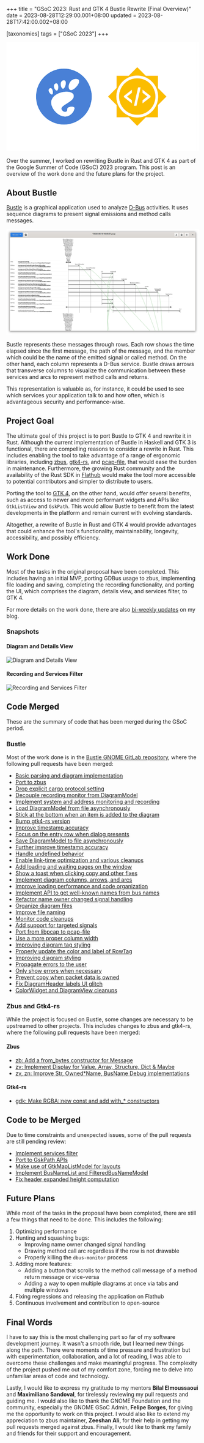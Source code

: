 +++
title = "GSoC 2023: Rust and GTK 4 Bustle Rewrite (Final Overview)"
date = 2023-08-28T12:29:00.001+08:00
updated = 2023-08-28T17:42:00.002+08:00

[taxonomies]
tags = ["GSoC 2023"]
+++

![Thumbnail](thumbnail.png)

Over the summer, I worked on rewriting Bustle in Rust and GTK 4 as part of the Google Summer of Code (GSoC) 2023 program. This post is an overview of the work done and the future plans for the project.

## About Bustle

[Bustle](https://gitlab.freedesktop.org/bustle/bustle) is a graphical application used to analyze [D-Bus](https://www.freedesktop.org/wiki/Software/dbus/) activities. It uses sequence diagrams to present signal emissions and method calls messages.

![Old Bustle](old-bustle.png)

Bustle represents these messages through rows. Each row shows the time elapsed since the first message, the path of the message, and the member which could be the name of the emitted signal or called method. On the other hand, each column represents a D-Bus service. Bustle draws arrows that transverse columns to visualize the communication between these services and arcs to represent method calls and returns.

This representation is valuable as, for instance, it could be used to see which services your application talk to and how often, which is advantageous security and performance-wise.

## Project Goal

The ultimate goal of this project is to port Bustle to GTK 4 and rewrite it in Rust. Although the current implementation of Bustle in Haskell and GTK 3 is functional, there are compelling reasons to consider a rewrite in Rust. This includes enabling the tool to take advantage of a range of ergonomic libraries, including [zbus](https://github.com/dbus2/zbus), [gtk4-rs](https://github.com/gtk-rs/gtk4-rs), and [pcap-file](https://github.com/courvoif/pcap-file), that would ease the burden in maintenance. Furthermore, the growing Rust community and the availability of the Rust SDK in [Flathub](https://flathub.org/) would make the tool more accessible to potential contributors and simpler to distribute to users.

Porting the tool to [GTK 4](https://www.gtk.org/), on the other hand, would offer several benefits, such as access to newer and more performant widgets and APIs like `GtkListView` and `GskPath`. This would allow Bustle to benefit from the latest developments in the platform and remain current with evolving standards.

Altogether, a rewrite of Bustle in Rust and GTK 4 would provide advantages that could enhance the tool's functionality, maintainability, longevity, accessibility, and possibly efficiency.

## Work Done

Most of the tasks in the original proposal have been completed. This includes having an initial MVP, porting GDBus usage to zbus, implementing file loading and saving, completing the recording functionality, and porting the UI, which comprises the diagram, details view, and services filter, to GTK 4.

For more details on the work done, there are also [bi-weekly updates](https://seadve.github.io/tags/gsoc-2023/) on my blog.

### Snapshots

#### Diagram and Details View

![Diagram and Details View](diagram-and-details-view.gif)

#### Recording and Services Filter

![Recording and Services Filter](recording-and-services-filter.gif)

## Code Merged

These are the summary of code that has been merged during the GSoC period.

### Bustle

Most of the work done is in the [Bustle GNOME GitLab repository](https://gitlab.gnome.org/msandova/bustle), where the following pull requests have been merged:

* [Basic parsing and diagram implementation](https://gitlab.gnome.org/msandova/bustle/-/merge_requests/1)
* [Port to zbus](https://gitlab.gnome.org/msandova/bustle/-/merge_requests/2)
* [Drop explicit cargo protocol setting](https://gitlab.gnome.org/msandova/bustle/-/merge_requests/3)
* [Decouple recording monitor from DiagramModel](https://gitlab.gnome.org/msandova/bustle/-/merge_requests/10)
* [Implement system and address monitoring and recording](https://gitlab.gnome.org/msandova/bustle/-/merge_requests/12)
* [Load DiagramModel from file asynchronously](https://gitlab.gnome.org/msandova/bustle/-/merge_requests/13)
* [Stick at the bottom when an item is added to the diagram](https://gitlab.gnome.org/msandova/bustle/-/merge_requests/14)
* [Bump gtk4-rs version](https://gitlab.gnome.org/msandova/bustle/-/merge_requests/15)
* [Improve timestamp accuracy](https://gitlab.gnome.org/msandova/bustle/-/merge_requests/18)
* [Focus on the entry row when dialog presents](https://gitlab.gnome.org/msandova/bustle/-/merge_requests/19)
* [Save DiagramModel to file asynchronously](https://gitlab.gnome.org/msandova/bustle/-/merge_requests/21)
* [Further improve timestamp accuracy](https://gitlab.gnome.org/msandova/bustle/-/merge_requests/22)
* [Handle undefined behavior](https://gitlab.gnome.org/msandova/bustle/-/merge_requests/23)
* [Enable link-time optimization and various cleanups](https://gitlab.gnome.org/msandova/bustle/-/merge_requests/26)
* [Add loading and waiting pages on the window](https://gitlab.gnome.org/msandova/bustle/-/merge_requests/30)
* [Show a toast when clicking copy and other fixes](https://gitlab.gnome.org/msandova/bustle/-/merge_requests/33)
* [Implement diagram columns, arrows, and arcs](https://gitlab.gnome.org/msandova/bustle/-/merge_requests/34)
* [Improve loading performance and code organization](https://gitlab.gnome.org/msandova/bustle/-/merge_requests/35)
* [Implement API to get well-known names from bus names](https://gitlab.gnome.org/msandova/bustle/-/merge_requests/36)
* [Refactor name owner changed signal handling](https://gitlab.gnome.org/msandova/bustle/-/merge_requests/37)
* [Organize diagram files](https://gitlab.gnome.org/msandova/bustle/-/merge_requests/39)
* [Improve file naming](https://gitlab.gnome.org/msandova/bustle/-/merge_requests/40)
* [Monitor code cleanups](https://gitlab.gnome.org/msandova/bustle/-/merge_requests/41)
* [Add support for targeted signals](https://gitlab.gnome.org/msandova/bustle/-/merge_requests/42)
* [Port from libpcap to pcap-file](https://gitlab.gnome.org/msandova/bustle/-/merge_requests/43)
* [Use a more proper column width](https://gitlab.gnome.org/msandova/bustle/-/merge_requests/44)
* [Improving diagram tag styling](https://gitlab.gnome.org/msandova/bustle/-/merge_requests/46)
* [Properly update the color and label of RowTag](https://gitlab.gnome.org/msandova/bustle/-/merge_requests/47)
* [Improving diagram styling](https://gitlab.gnome.org/msandova/bustle/-/merge_requests/48)
* [Propagate errors to the user](https://gitlab.gnome.org/msandova/bustle/-/merge_requests/50)
* [Only show errors when necessary](https://gitlab.gnome.org/msandova/bustle/-/merge_requests/51)
* [Prevent copy when packet data is owned](https://gitlab.gnome.org/msandova/bustle/-/merge_requests/52)
* [Fix DiagramHeader labels UI glitch](https://gitlab.gnome.org/msandova/bustle/-/merge_requests/54)
* [ColorWidget and DiagramView cleanups](https://gitlab.gnome.org/msandova/bustle/-/merge_requests/55)

### Zbus and Gtk4-rs

While the project is focused on Bustle, some changes are necessary to be upstreamed to other projects. This includes changes to zbus and gtk4-rs, where the following pull requests have been merged:

#### Zbus

* [zb: Add a from_bytes constructor for Message](https://github.com/dbus2/zbus/pull/370)
* [zv: Implement Display for Value, Array, Structure, Dict & Maybe](https://github.com/dbus2/zbus/pull/379)
* [zv, zn: Improve Str, Owned*Name, BusName Debug implementations](https://github.com/dbus2/zbus/pull/450)

#### Gtk4-rs

* [gdk: Make RGBA::new const and add with_* constructors](https://github.com/gtk-rs/gtk4-rs/pull/1468)

## Code to be Merged

Due to time constraints and unexpected issues, some of the pull requests are still pending review:

* [Implement services filter](https://gitlab.gnome.org/msandova/bustle/-/merge_requests/49)
* [Port to GskPath APIs](https://gitlab.gnome.org/msandova/bustle/-/merge_requests/53)
* [Make use of GtkMapListModel for layouts](https://gitlab.gnome.org/msandova/bustle/-/merge_requests/56)
* [Implement BusNameList and FilteredBusNameModel](https://gitlab.gnome.org/msandova/bustle/-/merge_requests/57)
* [Fix header expanded height computation](https://gitlab.gnome.org/msandova/bustle/-/merge_requests/58)

## Future Plans

While most of the tasks in the proposal have been completed, there are still a few things that need to be done. This includes the following:

1. Optimizing performance
2. Hunting and squashing bugs:
   * Improving name owner changed signal handling
   * Drawing method call arc regardless if the row is not drawable
   * Properly killing the `dbus-monitor` process
3. Adding more features:
   * Adding a button that scrolls to the method call message of a method return message or vice-versa
   * Adding a way to open multiple diagrams at once via tabs and multiple windows
4. Fixing regressions and releasing the application on Flathub
5. Continuous involvement and contribution to open-source

## Final Words

I have to say this is the most challenging part so far of my software development journey. It wasn't a smooth ride, but I learned new things along the path. There were moments of time pressure and frustration but with experimentation, collaboration, and a lot of reading, I was able to overcome these challenges and make meaningful progress. The complexity of the project pushed me out of my comfort zone, forcing me to delve into unfamiliar areas of code and technology.

Lastly, I would like to express my gratitude to my mentors **Bilal Elmoussaoui** and **Maximiliano Sandoval**, for tirelessly reviewing my pull requests and guiding me. I would also like to thank the GNOME Foundation and the community, especially the GNOME GSoC Admin, **Felipe Borges**, for giving me the opportunity to work on this project. I would also like to extend my appreciation to zbus maintainer, **Zeeshan Ali**, for their help in getting my pull requests merged against zbus. Finally, I would like to thank my family and friends for their support and encouragement.
